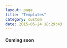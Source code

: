 ```yaml
---
layout: page
title: "Templates"
category: custom
date: 2015-05-24 18:29:43
---
```


#### Coming soon
